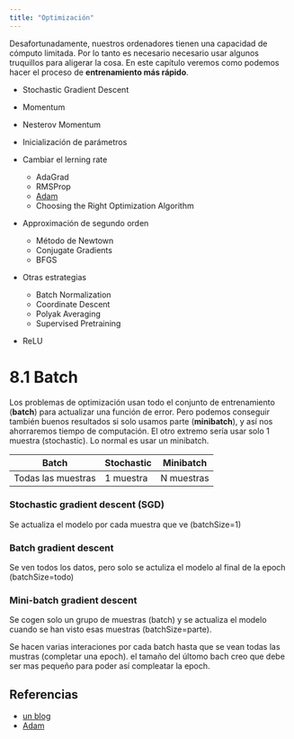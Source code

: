 ```yaml
---
title: "Optimización"
---
```


Desafortunadamente, nuestros ordenadores tienen una capacidad de cómputo limitada.
Por lo tanto es necesario necesario usar algunos truquillos para aligerar la cosa.
En este capítulo veremos como podemos hacer el proceso de **entrenamiento más rápido**.


* Stochastic Gradient Descent
* Momentum
* Nesterov Momentum
* Inicialización de parámetros
* Cambiar el lerning rate
  * AdaGrad
  * RMSProp
  * [Adam](https://arxiv.org/abs/1412.6980)
  * Choosing the Right Optimization Algorithm
* Approximación de segundo orden
  * Método de Newtown
  * Conjugate Gradients
  * BFGS
* Otras estrategias
  * Batch Normalization
  * Coordinate Descent
  * Polyak Averaging
  * Supervised Pretraining

* ReLU


# 8.1 Batch

Los problemas de optimización usan todo el conjunto de entrenamiento (**batch**) para actualizar una función de error. Pero podemos conseguir también buenos resultados si solo usamos parte (**minibatch**), y así nos ahorraremos tiempo de computación. El otro extremo sería usar solo 1 muestra (stochastic). Lo normal es usar un minibatch.

| Batch              | Stochastic | Minibatch  |
|--------------------|------------|------------|
| Todas las muestras | 1 muestra  | N muestras |


### Stochastic gradient descent (SGD)
Se actualiza el modelo por cada muestra que ve (batchSize=1)

### Batch gradient descent
Se ven todos los datos, pero solo se actuliza el modelo al final de la epoch (batchSize=todo)

### Mini-batch gradient descent
Se cogen solo un grupo de muestras (batch) y se actualiza el modelo cuando se han visto esas muestras (batchSize=parte).

Se hacen varias interaciones por cada batch hasta que se vean todas las mustras (completar una epoch).
el tamaño del últomo bach creo que debe ser mas pequeño para poder así compleatar la epoch.

## Referencias

* [un blog](https://blog.acolyer.org/2017/03/01/optimisation-and-training-techniques-for-deep-learning/)
* [Adam](https://machinelearningmastery.com/adam-optimization-algorithm-for-deep-learning/)
